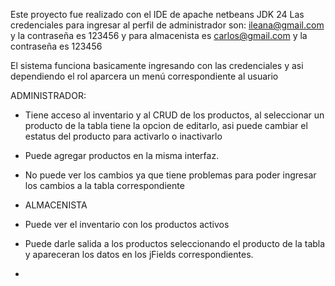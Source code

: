 Este proyecto fue realizado con el IDE de apache netbeans JDK 24
Las credenciales para ingresar al perfil de administrador son: ileana@gmail.com y la contraseña es 123456 y para almacenista es carlos@gmail.com y la contraseña es 123456

El sistema funciona basicamente ingresando con las credenciales y asi dependiendo el rol aparcera un menú correspondiente al usuario

ADMINISTRADOR:
* Tiene acceso al inventario y al CRUD de los productos, al seleccionar un producto de la tabla tiene la opcion de editarlo, asi puede cambiar el estatus del producto para activarlo o inactivarlo
* Puede agregar productos en la misma interfaz.

* No puede ver los cambios ya que tiene problemas para poder ingresar los cambios a la tabla correspondiente

* ALMACENISTA
* Puede ver el inventario con los productos activos
* Puede darle salida a los productos seleccionando el producto de la tabla y apareceran los datos en los jFields correspondientes.
* 
